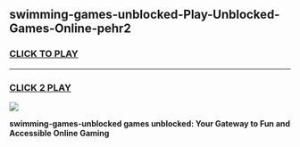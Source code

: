 
## swimming-games-unblocked-Play-Unblocked-Games-Online-pehr2
<h3>
<a href="https://premium76.site?title=swimming-games-unblocked&ref=24A">CLICK TO PLAY</a></h3>
<hr>

<h3>
<a href="https://premium76.site?title=swimming-games-unblocked&ref=24A">CLICK 2 PLAY</a>
  
</h3>

<a href="https://premium76.site?title=swimming-games-unblocked&ref=24A"><img src="https://clearcache.store/games.png"></a>


**swimming-games-unblocked games unblocked: Your Gateway to Fun and Accessible Online Gaming**
